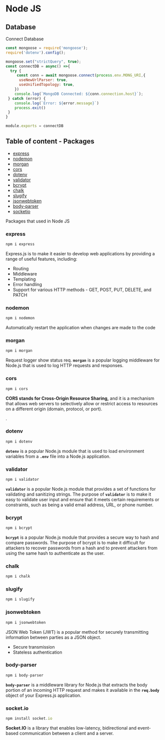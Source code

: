 
# Node JS

## Database

Connect Database 

```javascript
const mongoose = require('mongoose');
require('dotenv').config();

mongoose.set("strictQuery", true);
const connectDB = async() =>{
  try {
     const conn = await mongoose.connect(process.env.MONG_URI,{
      useNewUrlParser: true,
      useUnifiedTopology: true,
    })
    console.log(`MongoDB Connected: ${conn.connection.host}`);
 } catch (error) {
    console.log(`Error: ${error.message}`)
    process.exit()
 }
}

module.exports = connectDB
```


## Table of content - Packages
- [express](https://github.com/ahsan-chy/hello-world/tree/Node-js/14%20Node%20JS#express)
- [nodemon](https://github.com/ahsan-chy/hello-world/tree/Node-js/14%20Node%20JS#nodemon)
- [morgan](https://github.com/ahsan-chy/hello-world/tree/Node-js/14%20Node%20JS#morgan)
- [cors](https://github.com/ahsan-chy/hello-world/tree/Node-js/14%20Node%20JS#cors)
- [dotenv](https://github.com/ahsan-chy/hello-world/tree/Node-js/14%20Node%20JS#dotenv)
- [validator](https://github.com/ahsan-chy/hello-world/tree/Node-js/14%20Node%20JS#validator)
- [bcrypt](https://github.com/ahsan-chy/hello-world/tree/Node-js/14%20Node%20JS#bcrypt)
- [chalk](https://github.com/ahsan-chy/hello-world/tree/Node-js/14%20Node%20JS#chalk)
- [slugify](https://github.com/ahsan-chy/hello-world/tree/Node-js/14%20Node%20JS#slugify)
- [jsonwebtoken](https://github.com/ahsan-chy/hello-world/tree/Node-js/14%20Node%20JS#jsonwebtoken)
- [body-parser](https://github.com/ahsan-chy/hello-world/tree/Node-js/14%20Node%20JS#body-parser)
- [socketio](https://github.com/ahsan-chy/hello-world/tree/Node-js/14%20Node%20JS#socketio)


Packages that used in Node JS 

### express
```javascript
npm i express
```
 Express.js is to make it easier to develop web applications by providing a range of useful features, including:
- Routing
- Middleware
- Templating
- Error handling
- Support for various HTTP methods - GET, POST, PUT, DELETE, and PATCH

### nodemon
```javascript
npm i nodemon
```
Automatically restart the application when changes are made to the code

### morgan
```javascript
npm i morgan
```
Request logger show status req. 
**`morgan`** is a popular logging middleware for Node.js that is used to log HTTP requests and responses. 

### cors
```javascript
npm i cors
```
**CORS stands for Cross-Origin Resource Sharing,** and it is a mechanism that allows web servers to selectively allow or restrict access to resources on a different origin (domain, protocol, or port).

.

### dotenv
```javascript
npm i dotenv
```
**`dotenv`** is a popular Node.js module that is used to load environment variables from a **`.env`** file into a Node.js application. 

### validator
```javascript
npm i validator
```
**`validator`** is a popular Node.js module that provides a set of functions for validating and sanitizing strings. The purpose of **`validator`** is to make it easy to validate user input and ensure that it meets certain requirements or constraints, such as being a valid email address, URL, or phone number.

### bcrypt
```javascript
npm i bcrypt
```
**`bcrypt`** is a popular Node.js module that provides a secure way to hash and compare passwords. The purpose of bcrypt is to make it difficult for attackers to recover passwords from a hash and to prevent attackers from using the same hash to authenticate as the user.

### chalk
```javascript
npm i chalk
```
 

### slugify
```javascript
npm i slugify
```
 

### jsonwebtoken
```javascript
npm i jsonwebtoken
```
JSON Web Token (JWT) is a popular method for securely transmitting information between parties as a JSON object.
- Secure transmission
- Stateless authentication

### body-parser
```javascript
npm i body-parser
```
**`body-parser`** is a middleware library for Node.js that extracts the body portion of an incoming HTTP request and makes it available in the **`req.body`** object of your Express.js application.


### socket.io
```javascript
npm install socket.io
```
**Socket.IO** is a library that enables low-latency, bidirectional and event-based communication between a client and a server.


